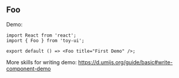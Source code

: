 ## Foo

Demo:

```tsx
import React from 'react';
import { Foo } from 'toy-ui';

export default () => <Foo title="First Demo" />;
```

More skills for writing demo: https://d.umijs.org/guide/basic#write-component-demo

